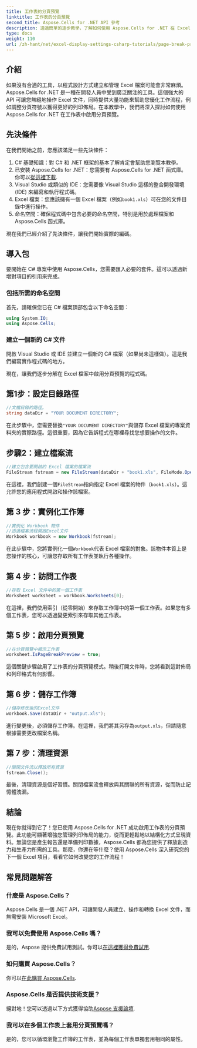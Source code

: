 ```yaml
---
title: 工作表的分頁預覽
linktitle: 工作表的分頁預覽
second_title: Aspose.Cells for .NET API 參考
description: 透過簡單的逐步教學，了解如何使用 Aspose.Cells for .NET 在 Excel 工作表中啟用分頁符號預覽。
type: docs
weight: 110
url: /zh-hant/net/excel-display-settings-csharp-tutorials/page-break-preview-of-worksheet/
---
```

## 介紹

如果沒有合適的工具，以程式設計方式建立和管理 Excel 檔案可能會非常麻煩。 Aspose.Cells for .NET 是一種在開發人員中受到廣泛關注的工具。這個強大的 API 可讓您無縫地操作 Excel 文件，同時提供大量功能來幫助您優化工作流程，例如調整分頁符號以獲得更好的列印佈局。在本教學中，我們將深入探討如何使用 Aspose.Cells for .NET 在工作表中啟用分頁預覽。

## 先決條件

在我們開始之前，您應該滿足一些先決條件：

1. C# 基礎知識：對 C# 和 .NET 框架的基本了解肯定會幫助您瀏覽本教學。
2. 已安裝 Aspose.Cells for .NET：您需要有 Aspose.Cells for .NET 函式庫。你可以[從這裡下載](https://releases.aspose.com/cells/net/).
3. Visual Studio 或類似的 IDE：您需要像 Visual Studio 這樣的整合開發環境 (IDE) 來編寫和執行程式碼。
4. Excel 檔案：您應該擁有一個 Excel 檔案（例如`book1.xls`）可在您的文件目錄中進行操作。
5. 命名空間：確保程式碼中包含必要的命名空間，特別是用於處理檔案和 Aspose.Cells 函式庫。

現在我們已經介紹了先決條件，讓我們開始實際的編碼。

## 導入包

要開始在 C# 專案中使用 Aspose.Cells，您需要匯入必要的套件。這可以透過新增對項目的引用來完成。

### 包括所需的命名空間

首先，請確保您已在 C# 檔案頂部包含以下命名空間：

```csharp
using System.IO;
using Aspose.Cells;
```

### 建立一個新的 C# 文件

開啟 Visual Studio 或 IDE 並建立一個新的 C# 檔案（如果尚未這樣做）。這是我們編寫實作程式碼的地方。


現在，讓我們逐步分解在 Excel 檔案中啟用分頁預覽的程式碼。

## 第1步：設定目錄路徑

```csharp
//文檔目錄的路徑。
string dataDir = "YOUR DOCUMENT DIRECTORY";
```

在此步驟中，您需要替換`"YOUR DOCUMENT DIRECTORY"`與儲存 Excel 檔案的專案資料夾的實際路徑。這很重要，因為它告訴程式在哪裡尋找您想要操作的文件。

## 步驟2：建立檔案流

```csharp
//建立包含要開啟的 Excel 檔案的檔案流
FileStream fstream = new FileStream(dataDir + "book1.xls", FileMode.Open);
```

在這裡，我們創建一個`FileStream`指向指定 Excel 檔案的物件（`book1.xls`）。這允許您的應用程式開啟和操作該檔案。

## 第 3 步：實例化工作簿

```csharp
//實例化 Workbook 物件
//透過檔案流程開啟Excel文件
Workbook workbook = new Workbook(fstream);
```

在此步驟中，您將實例化一個`Workbook`代表 Excel 檔案的對象。該物件本質上是您操作的核心，可讓您存取所有工作表並執行各種操作。

## 第 4 步：訪問工作表

```csharp
//存取 Excel 文件中的第一個工作表
Worksheet worksheet = workbook.Worksheets[0];
```

在這裡，我們使用索引（從零開始）來存取工作簿中的第一個工作表。如果您有多個工作表，您可以透過變更索引來存取其他工作表。

## 第 5 步：啟用分頁預覽

```csharp
//在分頁預覽中顯示工作表
worksheet.IsPageBreakPreview = true;
```

這個關鍵步驟啟用了工作表的分頁預覽模式。稍後打開文件時，您將看到這對佈局和列印格式有何影響。

## 第 6 步：儲存工作簿

```csharp
//儲存修改後的Excel文件
workbook.Save(dataDir + "output.xls");
```

進行變更後，必須儲存工作簿。在這裡，我們將其另存為`output.xls`，但請隨意根據需要更改檔案名稱。

## 第 7 步：清理資源

```csharp
//關閉文件流以釋放所有資源
fstream.Close();
```

最後，清理資源是個好習慣。關閉檔案流會釋放與其關聯的所有資源，從而防止記憶體洩漏。

## 結論

現在你就得到它了！您已使用 Aspose.Cells for .NET 成功啟用工作表的分頁預覽。此功能可顯著增強您管理列印佈局的能力，從而更輕鬆地以結構化方式呈現資料。無論您是產生報告還是準備列印數據，Aspose.Cells 都為您提供了釋放創造力和生產力所需的工具。那麼，你還在等什麼？使用 Aspose.Cells 深入研究您的下一個 Excel 項目，看看它如何改變您的工作流程！

## 常見問題解答

### 什麼是 Aspose.Cells？
Aspose.Cells 是一個 .NET API，可讓開發人員建立、操作和轉換 Excel 文件，而無需安裝 Microsoft Excel。

### 我可以免費使用 Aspose.Cells 嗎？
是的，Aspose 提供免費試用測試。你可以[在這裡獲得免費試用](https://releases.aspose.com/).

### 如何購買 Aspose.Cells？
你可以[在此購買 Aspose.Cells](https://purchase.aspose.com/buy).

### Aspose.Cells 是否提供技術支援？
絕對地！您可以透過以下方式獲得協助[Aspose 支援論壇](https://forum.aspose.com/c/cells/9).

### 我可以在多個工作表上套用分頁預覽嗎？
是的，您可以循環瀏覽工作簿的工作表，並為每個工作表單獨套用相同的屬性。